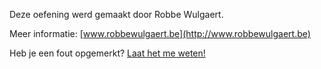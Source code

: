 Deze oefening werd gemaakt door Robbe Wulgaert. 

Meer informatie: [www.robbewulgaert.be](http://www.robbewulgaert.be)

Heb je een fout opgemerkt? 
[Laat het me weten!](http://www.robbewulgaert.be/contact)
